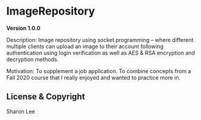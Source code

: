 # ImageRepository

**Version 1.0.0**

Description: Image repository using socket programming – where different multiple clients can upload an image to their account following authentication using login verification as well as AES & RSA encryption and decryption methods.

Motivation: To supplement a job application. To combine concepts from a Fall 2020 course that I really enjoyed and wanted to practice more in.
## License & Copyright
Sharon Lee
